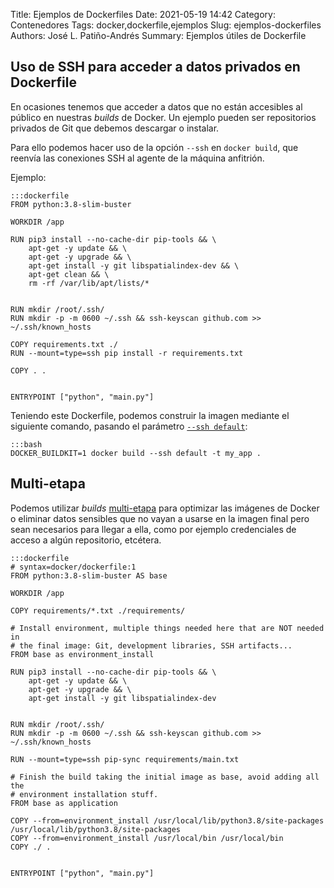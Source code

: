 Title: Ejemplos de Dockerfiles
Date: 2021-05-19 14:42
Category: Contenedores
Tags: docker,dockerfile,ejemplos
Slug: ejemplos-dockerfiles
Authors: José L. Patiño-Andrés
Summary: Ejemplos útiles de Dockerfile


## Uso de SSH para acceder a datos privados en Dockerfile

En ocasiones tenemos que acceder a datos que no están accesibles al público
en nuestras _builds_ de Docker. Un ejemplo pueden ser repositorios privados
de Git que debemos descargar o instalar.

Para ello podemos hacer uso de la opción `--ssh` en `docker build`, que
reenvía las conexiones SSH al agente de la máquina anfitrión.

Ejemplo:

    :::dockerfile
    FROM python:3.8-slim-buster

    WORKDIR /app

    RUN pip3 install --no-cache-dir pip-tools && \
        apt-get -y update && \
        apt-get -y upgrade && \
        apt-get install -y git libspatialindex-dev && \
        apt-get clean && \
        rm -rf /var/lib/apt/lists/*


    RUN mkdir /root/.ssh/
    RUN mkdir -p -m 0600 ~/.ssh && ssh-keyscan github.com >> ~/.ssh/known_hosts

    COPY requirements.txt ./
    RUN --mount=type=ssh pip install -r requirements.txt

    COPY . .


    ENTRYPOINT ["python", "main.py"]

Teniendo este Dockerfile, podemos construir la imagen mediante el siguiente
comando, pasando el parámetro [`--ssh default`](https://docs.docker.com/develop/develop-images/build_enhancements/#using-ssh-to-access-private-data-in-builds):

    :::bash
    DOCKER_BUILDKIT=1 docker build --ssh default -t my_app .

## Multi-etapa

Podemos utilizar _builds_ [multi-etapa](https://docs.docker.com/develop/develop-images/multistage-build/)
para optimizar las imágenes de Docker o eliminar datos sensibles que no vayan a
usarse en la imagen final pero sean necesarios para llegar a ella, como por
ejemplo credenciales de acceso a algún repositorio, etcétera.

    :::dockerfile
    # syntax=docker/dockerfile:1
    FROM python:3.8-slim-buster AS base

    WORKDIR /app

    COPY requirements/*.txt ./requirements/

    # Install environment, multiple things needed here that are NOT needed in 
    # the final image: Git, development libraries, SSH artifacts...
    FROM base as environment_install

    RUN pip3 install --no-cache-dir pip-tools && \
        apt-get -y update && \
        apt-get -y upgrade && \
        apt-get install -y git libspatialindex-dev


    RUN mkdir /root/.ssh/
    RUN mkdir -p -m 0600 ~/.ssh && ssh-keyscan github.com >> ~/.ssh/known_hosts

    RUN --mount=type=ssh pip-sync requirements/main.txt

    # Finish the build taking the initial image as base, avoid adding all the
    # environment installation stuff.
    FROM base as application

    COPY --from=environment_install /usr/local/lib/python3.8/site-packages /usr/local/lib/python3.8/site-packages
    COPY --from=environment_install /usr/local/bin /usr/local/bin
    COPY ./ .


    ENTRYPOINT ["python", "main.py"]

